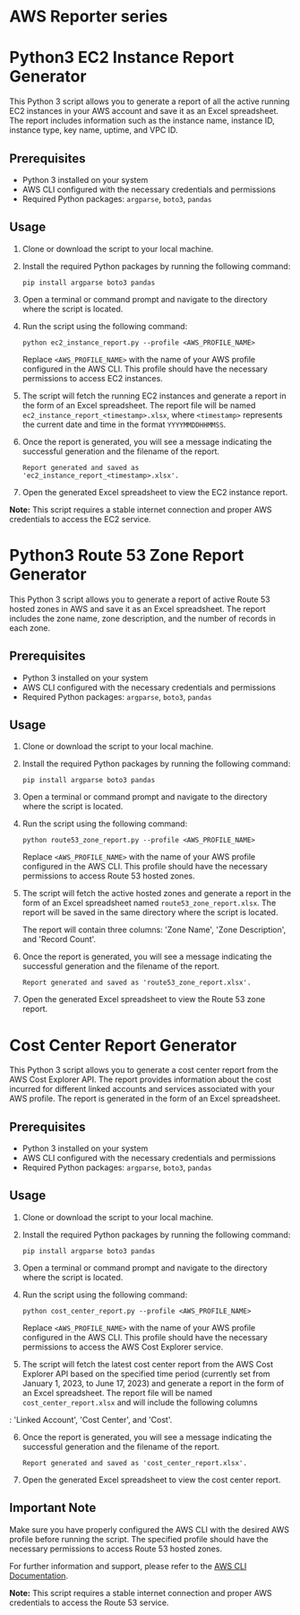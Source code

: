 # AWS Reporter series
# Python3 EC2 Instance Report Generator

This Python 3 script allows you to generate a report of all the active running EC2 instances in your AWS account and save it as an Excel spreadsheet. The report includes information such as the instance name, instance ID, instance type, key name, uptime, and VPC ID.

## Prerequisites

- Python 3 installed on your system
- AWS CLI configured with the necessary credentials and permissions
- Required Python packages: `argparse`, `boto3`, `pandas`

## Usage

1. Clone or download the script to your local machine.

2. Install the required Python packages by running the following command:

   ```
   pip install argparse boto3 pandas
   ```

3. Open a terminal or command prompt and navigate to the directory where the script is located.

4. Run the script using the following command:

   ```
   python ec2_instance_report.py --profile <AWS_PROFILE_NAME>
   ```

   Replace `<AWS_PROFILE_NAME>` with the name of your AWS profile configured in the AWS CLI. This profile should have the necessary permissions to access EC2 instances.

5. The script will fetch the running EC2 instances and generate a report in the form of an Excel spreadsheet. The report file will be named `ec2_instance_report_<timestamp>.xlsx`, where `<timestamp>` represents the current date and time in the format `YYYYMMDDHHMMSS`.

6. Once the report is generated, you will see a message indicating the successful generation and the filename of the report.

   ```
   Report generated and saved as 'ec2_instance_report_<timestamp>.xlsx'.
   ```

7. Open the generated Excel spreadsheet to view the EC2 instance report.


**Note:** This script requires a stable internet connection and proper AWS credentials to access the EC2 service.

# Python3 Route 53 Zone Report Generator

This Python 3 script allows you to generate a report of active Route 53 hosted zones in AWS and save it as an Excel spreadsheet. The report includes the zone name, zone description, and the number of records in each zone.

## Prerequisites

- Python 3 installed on your system
- AWS CLI configured with the necessary credentials and permissions
- Required Python packages: `argparse`, `boto3`, `pandas`

## Usage

1. Clone or download the script to your local machine.

2. Install the required Python packages by running the following command:

   ```
   pip install argparse boto3 pandas
   ```

3. Open a terminal or command prompt and navigate to the directory where the script is located.

4. Run the script using the following command:

   ```
   python route53_zone_report.py --profile <AWS_PROFILE_NAME>
   ```

   Replace `<AWS_PROFILE_NAME>` with the name of your AWS profile configured in the AWS CLI. This profile should have the necessary permissions to access Route 53 hosted zones.

5. The script will fetch the active hosted zones and generate a report in the form of an Excel spreadsheet named `route53_zone_report.xlsx`. The report will be saved in the same directory where the script is located.

   The report will contain three columns: 'Zone Name', 'Zone Description', and 'Record Count'.

6. Once the report is generated, you will see a message indicating the successful generation and the filename of the report.

   ```
   Report generated and saved as 'route53_zone_report.xlsx'.
   ```

7. Open the generated Excel spreadsheet to view the Route 53 zone report.

# Cost Center Report Generator
This Python 3 script allows you to generate a cost center report from the AWS Cost Explorer API. The report provides information about the cost incurred for different linked accounts and services associated with your AWS profile. The report is generated in the form of an Excel spreadsheet.

## Prerequisites

- Python 3 installed on your system
- AWS CLI configured with the necessary credentials and permissions
- Required Python packages: `argparse`, `boto3`, `pandas`

## Usage

1. Clone or download the script to your local machine.

2. Install the required Python packages by running the following command:

   ```
   pip install argparse boto3 pandas
   ```

3. Open a terminal or command prompt and navigate to the directory where the script is located.

4. Run the script using the following command:

   ```
   python cost_center_report.py --profile <AWS_PROFILE_NAME>
   ```

   Replace `<AWS_PROFILE_NAME>` with the name of your AWS profile configured in the AWS CLI. This profile should have the necessary permissions to access the AWS Cost Explorer service.

5. The script will fetch the latest cost center report from the AWS Cost Explorer API based on the specified time period (currently set from January 1, 2023, to June 17, 2023) and generate a report in the form of an Excel spreadsheet. The report file will be named `cost_center_report.xlsx` and will include the following columns

: 'Linked Account', 'Cost Center', and 'Cost'.

6. Once the report is generated, you will see a message indicating the successful generation and the filename of the report.

   ```
   Report generated and saved as 'cost_center_report.xlsx'.
   ```

7. Open the generated Excel spreadsheet to view the cost center report.

## Important Note

Make sure you have properly configured the AWS CLI with the desired AWS profile before running the script. The specified profile should have the necessary permissions to access Route 53 hosted zones.

For further information and support, please refer to the [AWS CLI Documentation](https://docs.aws.amazon.com/cli/index.html).

**Note:** This script requires a stable internet connection and proper AWS credentials to access the Route 53 service.
